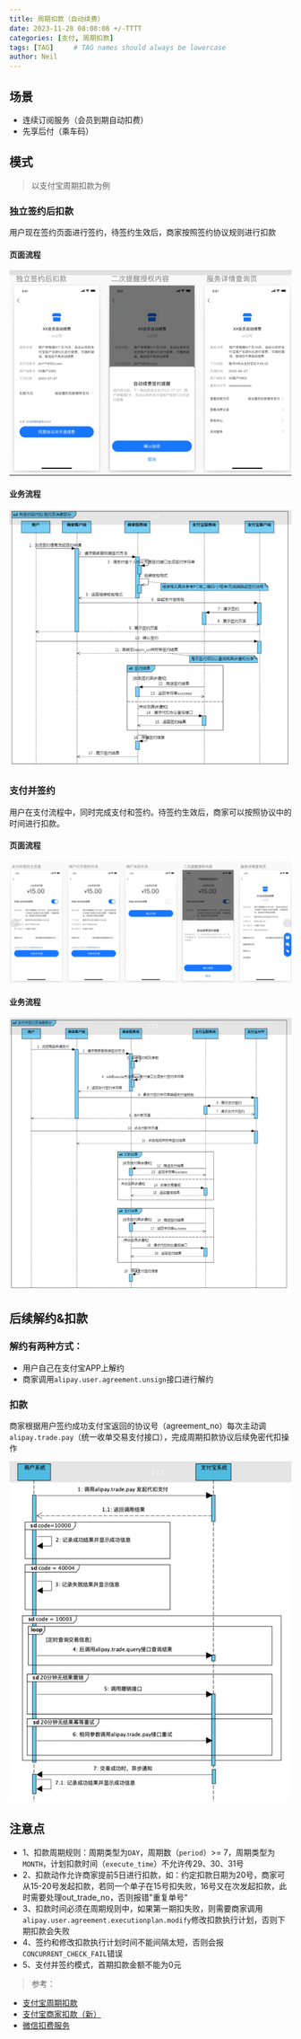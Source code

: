 ```yaml
---
title: 周期扣款（自动续费）
date: 2023-11-28 08:08:08 +/-TTTT
categories: [支付, 周期扣款]
tags: [TAG]     # TAG names should always be lowercase
author: Neil
---
```


## 场景
- 连续订阅服务（会员到期自动扣费）
- 先享后付（乘车码）

## 模式

> 以支付宝周期扣款为例

### 独立签约后扣款

用户现在签约页面进行签约，待签约生效后，商家按照签约协议规则进行扣款

#### 页面流程

![工作流程](../../img/deduct/ali_only_sign.png)

#### 业务流程

![工作流程](../../img/deduct/ali_only_sign_2.png)

### 支付并签约

用户在支付流程中，同时完成支付和签约。待签约生效后，商家可以按照协议中的时间进行扣款。

#### 页面流程

![工作流程](../../img/deduct/ali_sign_pay.png)

#### 业务流程

![工作流程](../../img/deduct/ali_sign_pay_2.png)

## 后续解约&扣款

### 解约有两种方式：
- 用户自己在支付宝APP上解约
- 商家调用`alipay.user.agreement.unsign`接口进行解约

### 扣款

商家根据用户签约成功支付宝返回的协议号（agreement_no）每次主动调 `alipay.trade.pay`（统一收单交易支付接口），完成周期扣款协议后续免密代扣操作

![工作流程](../../img/deduct/ali_deduct.png)

## 注意点

- 1、扣款周期规则：周期类型为`DAY`，周期数（`period`）>= 7，周期类型为`MONTH`，计划扣款时间（`execute_time`）不允许传29、30、31号
- 2、扣款动作允许商家提前5日进行扣款，如：约定扣款日期为20号，商家可从15-20号发起扣款，若同一个单子在15号扣失败，16号又在次发起扣款，此时需要处理out_trade_no，否则报错"重复单号"
- 3、扣款时间必须在周期规则中，如果第一期扣失败，则需要商家调用`alipay.user.agreement.executionplan.modify`修改扣款执行计划，否则下期扣款会失败
- 4、签约和修改扣款执行计划时间不能间隔太短，否则会报`CONCURRENT_CHECK_FAIL`错误
- 5、支付并签约模式，首期扣款金额不能为0元


> 参考：
 - [支付宝周期扣款](https://opendocs.alipay.com/open/20190319114403226822)  
 - [支付宝商家扣款（新）](https://opendocs.alipay.com/open/repo-0243dw)  
 - [微信扣费服务](https://pay.weixin.qq.com/wiki/doc/api/wxpay_v2/pages/papay.shtml)  




